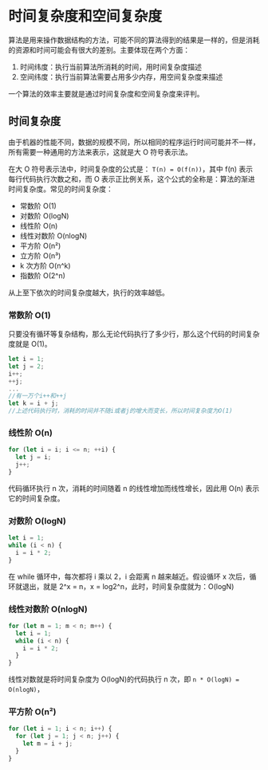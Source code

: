 # 时间复杂度和空间复杂度

算法是用来操作数据结构的方法，可能不同的算法得到的结果是一样的，但是消耗的资源和时间可能会有很大的差别。主要体现在两个方面：

1. 时间纬度：执行当前算法所消耗的时间，用时间复杂度描述
2. 空间纬度：执行当前算法需要占用多少内存，用空间复杂度来描述

一个算法的效率主要就是通过时间复杂度和空间复杂度来评判。

## 时间复杂度

由于机器的性能不同，数据的规模不同，所以相同的程序运行时间可能并不一样，所有需要一种通用的方法来表示，这就是大 O 符号表示法。

在大 O 符号表示法中，时间复杂度的公式是： `T(n) = O(f(n))`，其中 f(n) 表示每行代码执行次数之和，而 O 表示正比例关系，这个公式的全称是：算法的渐进时间复杂度。常见的时间复杂度：

- 常数阶 O(1)
- 对数阶 O(logN)
- 线性阶 O(n)
- 线性对数阶 O(nlogN)
- 平方阶 O(n²)
- 立方阶 O(n³)
- k 次方阶 O(n^k)
- 指数阶 O(2^n)

从上至下依次的时间复杂度越大，执行的效率越低。

### 常数阶 O(1)

只要没有循环等复杂结构，那么无论代码执行了多少行，那么这个代码的时间复杂度就是 O(1)。

```js
let i = 1;
let j = 2;
i++;
++j;
...
//有一万个i++和++j
let k = i + j;
//上述代码执行时，消耗的时间并不随i或者j的增大而变长，所以时间复杂度为O(1)
```

### 线性阶 O(n)

```js
for (let i = i; i <= n; ++i) {
  let j = i;
  j++;
}
```

代码循环执行 n 次，消耗的时间随着 n 的线性增加而线性增长，因此用 O(n) 表示它的时间复杂度。

### 对数阶 O(logN)

```js
let i = 1;
while (i < n) {
  i = i * 2;
}
```

在 while 循环中，每次都将 i 乘以 2，i 会距离 n 越来越近。假设循环 x 次后，循环就退出，就是 2^x = n，x = log2^n，此时，时间复杂度就为：O(logN)

### 线性对数阶 O(nlogN)

```js
for (let m = 1; m < n; m++) {
  let i = 1;
  while (i < n) {
    i = i * 2;
  }
}
```

线性对数就是将时间复杂度为 O(logN)的代码执行 n 次，即 `n * O(logN) = O(nlogN)`，

### 平方阶 O(n²)

```js
for (let i = 1; i < n; i++) {
  for (let j = 1; j < n; j++) {
    let m = i + j;
  }
}
```
